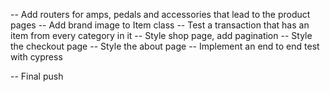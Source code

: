 -- Add routers for amps, pedals and accessories that lead to the product pages
-- Add brand image to Item class
-- Test a transaction that has an item from every category in it
-- Style shop page, add pagination
-- Style the checkout page
-- Style the about page
-- Implement an end to end test with cypress

-- Final push
